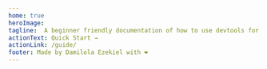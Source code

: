 ```yaml
---
home: true
heroImage: 
tagline:  A beginner friendly documentation of how to use devtools for debugging and development
actionText: Quick Start →
actionLink: /guide/
footer: Made by Damilola Ezekiel with ❤️
---
```

